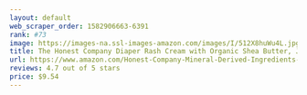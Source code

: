 ```yaml
---
layout: default 
﻿web_scraper_order: 1582906663-6391
rank: #73
image: https://images-na.ssl-images-amazon.com/images/I/512X8huWu4L.jpg
title: The Honest Company Diaper Rash Cream with Organic Shea Butter, Jojoba, Tamandua &…
url: https://www.amazon.com/Honest-Company-Mineral-Derived-Ingredients-Certified/dp/B00KFITCXS/ref=zg_mw_hpc_73?_encoding=UTF8&psc=1&refRID=25WQDBTAJF2JRCYG7BG8
reviews: 4.7 out of 5 stars
price: $9.54 
---
```

